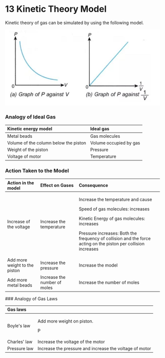 # 13 Kinetic Theory Model

Kinetic theory of gas can be simulated by using the following model.

![](../../../.gitbook/assets/image%20%2810%29.png)

### Analogy of Ideal Gas

| Kinetic energy model | Ideal gas |
| :--- | :--- |
| Metal beads | Gas molecules |
| Volume of the column below the piston | Volume occupied by gas |
| Weight of the piston | Pressure |
| Voltage of motor | Temperature |

### Action Taken to the Model

<table>
  <thead>
    <tr>
      <th style="text-align:left">Action in the model</th>
      <th style="text-align:left">Effect on Gases</th>
      <th style="text-align:left">Consequence</th>
    </tr>
  </thead>
  <tbody>
    <tr>
      <td style="text-align:left">Increase of the voltage</td>
      <td style="text-align:left">Increase the temperature</td>
      <td style="text-align:left">
        <p>Increase the temperature and cause</p>
        <p>Speed of gas molecules: increases</p>
        <p>Kinetic Energy of gas molecules: increases</p>
        <p>Pressure increases: Both the frequency of collision and the force acting
          on the piston per collision increases</p>
      </td>
    </tr>
    <tr>
      <td style="text-align:left">Add more weight to the piston</td>
      <td style="text-align:left">Increase the pressure</td>
      <td style="text-align:left">Increase the model</td>
    </tr>
    <tr>
      <td style="text-align:left">Add more metal beads</td>
      <td style="text-align:left">Increase the number of moles</td>
      <td style="text-align:left">
        <p>Increase the number of moles</p>
        <p></p>
      </td>
    </tr>
  </tbody>
</table>### Analogy of Gas Laws

<table>
  <thead>
    <tr>
      <th style="text-align:left">Gas laws</th>
      <th style="text-align:left"></th>
    </tr>
  </thead>
  <tbody>
    <tr>
      <td style="text-align:left">Boyle&apos;s law</td>
      <td style="text-align:left">
        <p>Add more weight on piston.</p>
        <p>P</p>
      </td>
    </tr>
    <tr>
      <td style="text-align:left">Charles&apos; law</td>
      <td style="text-align:left">Increase the voltage of the motor</td>
    </tr>
    <tr>
      <td style="text-align:left">Pressure law</td>
      <td style="text-align:left">Increase the pressure and increase the voltage of motor</td>
    </tr>
  </tbody>
</table>